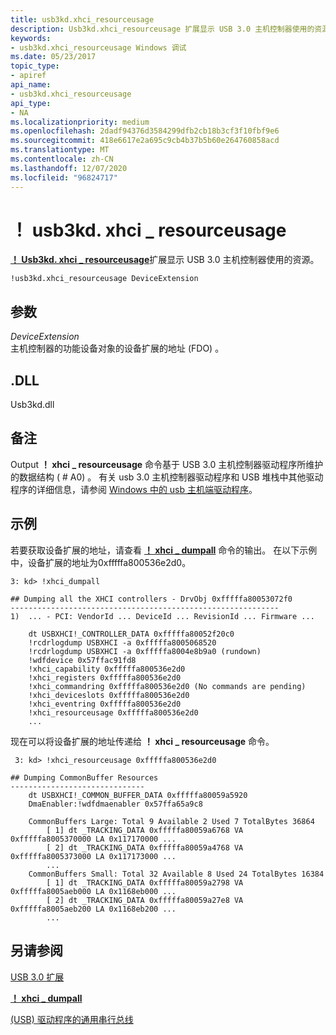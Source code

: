 ```yaml
---
title: usb3kd.xhci_resourceusage
description: Usb3kd.xhci_resourceusage 扩展显示 USB 3.0 主机控制器使用的资源。
keywords:
- usb3kd.xhci_resourceusage Windows 调试
ms.date: 05/23/2017
topic_type:
- apiref
api_name:
- usb3kd.xhci_resourceusage
api_type:
- NA
ms.localizationpriority: medium
ms.openlocfilehash: 2dadf94376d3584299dfb2cb18b3cf3f10fbf9e6
ms.sourcegitcommit: 418e6617e2a695c9cb4b37b5b60e264760858acd
ms.translationtype: MT
ms.contentlocale: zh-CN
ms.lasthandoff: 12/07/2020
ms.locfileid: "96824717"
---
```

# <a name="usb3kdxhci_resourceusage"></a>！ usb3kd. xhci \_ resourceusage


[**！ Usb3kd. xhci \_ resourceusage**](-usb3kd-device-info.md)扩展显示 USB 3.0 主机控制器使用的资源。

```dbgcmd
!usb3kd.xhci_resourceusage DeviceExtension
```

## <a name="span-idddk__devobj_dbgspanspan-idddk__devobj_dbgspanparameters"></a><span id="ddk__devobj_dbg"></span><span id="DDK__DEVOBJ_DBG"></span>参数


<span id="_______DeviceExtension______"></span><span id="_______deviceextension______"></span><span id="_______DEVICEEXTENSION______"></span>*DeviceExtension*   
主机控制器的功能设备对象的设备扩展的地址 (FDO) 。

## <a name="span-iddllspanspan-iddllspandll"></a><span id="DLL"></span><span id="dll"></span>.DLL


Usb3kd.dll

<a name="remarks"></a>备注
-------

Output **！ xhci \_ resourceusage** 命令基于 USB 3.0 主机控制器驱动程序所维护的数据结构 ( # A0) 。 有关 usb 3.0 主机控制器驱动程序和 USB 堆栈中其他驱动程序的详细信息，请参阅 [Windows 中的 usb 主机端驱动程序](../usbcon/usb-3-0-driver-stack-architecture.md)。

<a name="examples"></a>示例
--------

若要获取设备扩展的地址，请查看 [**！ xhci \_ dumpall**](-usb3kd-xhci-dumpall.md) 命令的输出。 在以下示例中，设备扩展的地址为0xfffffa800536e2d0。

```dbgcmd
3: kd> !xhci_dumpall

## Dumping all the XHCI controllers - DrvObj 0xfffffa80053072f0
------------------------------------------------------------
1)  ... - PCI: VendorId ... DeviceId ... RevisionId ... Firmware ...

    dt USBXHCI!_CONTROLLER_DATA 0xfffffa80052f20c0
    !rcdrlogdump USBXHCI -a 0xfffffa8005068520
    !rcdrlogdump USBXHCI -a 0xfffffa8004e8b9a0 (rundown)
    !wdfdevice 0x57ffac91fd8
    !xhci_capability 0xfffffa800536e2d0
    !xhci_registers 0xfffffa800536e2d0
    !xhci_commandring 0xfffffa800536e2d0 (No commands are pending)
    !xhci_deviceslots 0xfffffa800536e2d0
    !xhci_eventring 0xfffffa800536e2d0
    !xhci_resourceusage 0xfffffa800536e2d0
    ...
```

现在可以将设备扩展的地址传递给 **！ xhci \_ resourceusage** 命令。

```dbgcmd
 3: kd> !xhci_resourceusage 0xfffffa800536e2d0

## Dumping CommonBuffer Resources
------------------------------
    dt USBXHCI!_COMMON_BUFFER_DATA 0xfffffa80059a5920
    DmaEnabler:!wdfdmaenabler 0x57ffa65a9c8

    CommonBuffers Large: Total 9 Available 2 Used 7 TotalBytes 36864
        [ 1] dt _TRACKING_DATA 0xfffffa80059a6768 VA 0xfffffa8005370000 LA 0x117170000 ...
        [ 2] dt _TRACKING_DATA 0xfffffa80059a4768 VA 0xfffffa8005373000 LA 0x117173000 ...
        ...
    CommonBuffers Small: Total 32 Available 8 Used 24 TotalBytes 16384
        [ 1] dt _TRACKING_DATA 0xfffffa80059a2798 VA 0xfffffa8005aeb000 LA 0x1168eb000 ...
        [ 2] dt _TRACKING_DATA 0xfffffa80059a27e8 VA 0xfffffa8005aeb200 LA 0x1168eb200 ...
        ...
```

## <a name="span-idsee_alsospansee-also"></a><span id="see_also"></span>另请参阅


[USB 3.0 扩展](usb-3-extensions.md)

[**！ xhci \_ dumpall**](-usb3kd-xhci-dumpall.md)

[ (USB) 驱动程序的通用串行总线](../usbcon/index.md)

